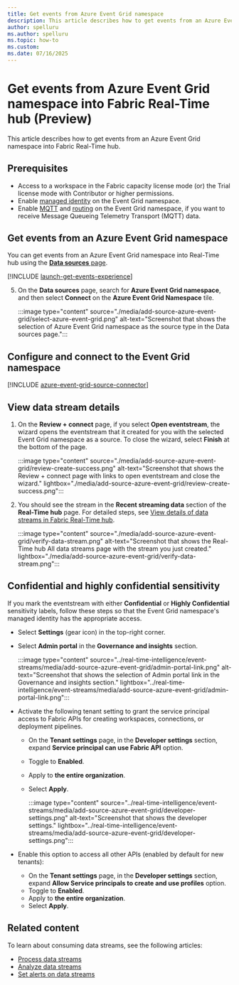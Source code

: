 ```yaml
---
title: Get events from Azure Event Grid namespace
description: This article describes how to get events from an Azure Event Grid namespace into Fabric Real-Time hub. 
author: spelluru
ms.author: spelluru
ms.topic: how-to
ms.custom:
ms.date: 07/16/2025
---
```


# Get events from Azure Event Grid namespace into Fabric Real-Time hub (Preview)
This article describes how to get events from an Azure Event Grid namespace into Fabric Real-Time hub.

## Prerequisites

- Access to a workspace in the Fabric capacity license mode (or) the Trial license mode with Contributor or higher permissions. 
- Enable [managed identity](/azure/event-grid/event-grid-namespace-managed-identity) on the Event Grid namespace. 
- Enable [MQTT](/azure/event-grid/mqtt-publish-and-subscribe-portal) and [routing](/azure/event-grid/mqtt-routing) on the Event Grid namespace, if you want to receive Message Queueing Telemetry Transport (MQTT) data.  


## Get events from an Azure Event Grid namespace
You can get events from an Azure Event Grid namespace into Real-Time hub using the [**Data sources** page](#data-sources-page).

[!INCLUDE [launch-get-events-experience](./includes/launch-get-events-experience.md)]

5. On the **Data sources** page, search for **Azure Event Grid namespace**, and then select **Connect** on the **Azure Event Grid Namespace** tile. 

    :::image type="content" source="./media/add-source-azure-event-grid/select-azure-event-grid.png" alt-text="Screenshot that shows the selection of Azure Event Grid namespace as the source type in the Data sources page.":::

## Configure and connect to the Event Grid namespace
[!INCLUDE [azure-event-grid-source-connector](../real-time-intelligence/event-streams/includes/azure-event-grid-source-connector.md)]

## View data stream details
1. On the **Review + connect** page, if you select **Open eventstream**, the wizard opens the eventstream that it created for you with the selected Event Grid namespace as a source. To close the wizard, select **Finish** at the bottom of the page.

    :::image type="content" source="./media/add-source-azure-event-grid/review-create-success.png" alt-text="Screenshot that shows the Review + connect page with links to open eventstream and close the wizard." lightbox="./media/add-source-azure-event-grid/review-create-success.png":::
2. You should see the stream in the **Recent streaming data** section of the **Real-Time hub** page. For detailed steps, see [View details of data streams in Fabric Real-Time hub](view-data-stream-details.md).

    :::image type="content" source="./media/add-source-azure-event-grid/verify-data-stream.png" alt-text="Screenshot that shows the Real-Time hub All data streams page with the stream you just created." lightbox="./media/add-source-azure-event-grid/verify-data-stream.png":::

## Confidential and highly confidential sensitivity

If you mark the eventstream with either **Confidential** or **Highly Confidential** sensitivity labels, follow these steps so that the Event Grid namespace's managed identity has the appropriate access. 

- Select **Settings** (gear icon) in the top-right corner.
- Select **Admin portal** in the **Governance and insights** section. 

    :::image type="content" source="../real-time-intelligence/event-streams/media/add-source-azure-event-grid/admin-portal-link.png" alt-text="Screenshot that shows the selection of Admin portal link in the Governance and insights section." lightbox="../real-time-intelligence/event-streams/media/add-source-azure-event-grid/admin-portal-link.png":::        

- Activate the following tenant setting to grant the service principal access to Fabric APIs for creating workspaces, connections, or deployment pipelines.
    - On the **Tenant settings** page, in the **Developer settings** section, expand **Service principal can use Fabric API** option.
    - Toggle to **Enabled**.
    - Apply to **the entire organization**.
    - Select **Apply**.
    
        :::image type="content" source="../real-time-intelligence/event-streams/media/add-source-azure-event-grid/developer-settings.png" alt-text="Screenshot that shows the developer settings." lightbox="../real-time-intelligence/event-streams/media/add-source-azure-event-grid/developer-settings.png":::              
- Enable this option to access all other APIs (enabled by default for new tenants):
    - On the **Tenant settings** page, in the **Developer settings** section, expand **Allow Service principals to create and use profiles** option.
    - Toggle to **Enabled**.
    - Apply to **the entire organization**.
    - Select **Apply**.

## Related content

To learn about consuming data streams, see the following articles:

- [Process data streams](process-data-streams-using-transformations.md)
- [Analyze data streams](analyze-data-streams-using-kql-table-queries.md)
- [Set alerts on data streams](set-alerts-data-streams.md)
